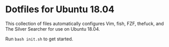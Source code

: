 # Dotfiles for Ubuntu 18.04

This collection of files automatically configures Vim, fish, FZF, thefuck, and The Silver Searcher for use on Ubuntu 18.04.

Run `bash init.sh` to get started.
